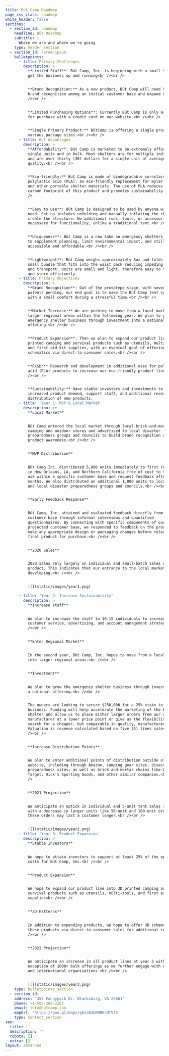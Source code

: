 ```yaml
---
title: Büt Camp Roadmap
page_css_class: roadmap
white_header: false
sections:
  - section_id: roadmap
    headline: Büt Roadmap
    subtitle: |
      Where we are and where we're going
    type: header_section
  - section_id: lorem-ipsum
    bulletpoints:
      - title: Primary Challenges
        description: >
          **Limited Staff**: Büt Camp, Inc. is beginning with a small staff to
          get the business up and running<br /><br />


          **Brand Recognition:** As a new product, Büt Camp will need to build
          brand recognition among an initial customer base and expand out.<br
          /><br />


          **Limited Purchasing Options**: Currently Büt Camp is only available
          for purchase with a credit card on our website.<br /><br />


          **Single Primary Product:** BütCamp is offering a single product in
          various package sizes.<br /><br />
      - title: Büt Advantages
        description: >
          **Affordability**: Büt Camp is marketed to be extremely affordable for
          single units and in bulk. Most shelters are for multiple individuals
          and are over thirty (30) dollars for a single unit of average
          quality.<br /><br />


          **Eco-friendly:** Büt Camp is made of biodegradable cornstarch-based
          polylactic acid (PLA), an eco-friendly replacement for mylar, nylon,
          and other portable shelter materials. The use of PLA reduces the
          carbon footprint of this product and promotes sustainability.<br /><br
          />


          **Easy to Use**: Büt Camp is designed to be used by anyone with a
          need. Set up includes unfolding and manually inflating the channels to
          create the structure. No additional rods, tools, or accessories are
          necessary for functionality, unlike a traditional tent.<br /><br />


          **Uniqueness**: Büt Camp is a new take on emergency shelters designed
          to supplement planning, limit environmental impact, and still be
          accessible and affordable.<br /><br />


          **Lightweight**: Büt Camp weighs approximately 8oz and folds into a
          small bundle that fits into the waist pack reducing impeding movement
          and transport. Units are small and light, therefore easy to transport
          and store efficiently.
      - title: Primary Objectives
        description: >
          **Brand Recognition**: Out of the prototype stage, with several
          patents pending, our end goal is to make the Büt Camp tent synonymous
          with a small comfort during a stressful time.<br /><br />


          **Market Increase:** We are pushing to move from a local market into
          larger regional areas within the following year. We plan to grow the
          emergency shelter business through investment into a national
          offering.<br /><br />


          **Product Expansion**: Then we plan to expand our product line into 3D
          printed camping and survival products such as utensils, multi-tools,
          and first aid kit supplies, with an eventual goal of offering 3D
          schematics via direct-to-consumer sales.<br /><br />


          **R\&D:** Research and development in additional uses for polylactic
          acid (PLA) products to increase our eco-friendly product line.<br
          /><br />


          **Sustainability:** Have stable investors and investments to support
          increased product demand, support staff, and additional research and
          distribution of new products.
      - title: 'Year 1: MVP & Local Market'
        description: >+
          **Local Market**


          Büt Camp entered the local market through local brick-and-mortar
          camping and outdoor stores and advertised to local disaster
          preparedness groups and councils to build brand recognition and
          product awareness.<br /><br />


          **MVP Distribution**


          Büt Camp Inc. distributed 5,000 units immediately to first responders
          in New Orleans, LA, and Northern California free of cost to test the
          use within a specific customer base and request feedback after two (2)
          months. We also distributed an additional 1,000 units to local EMTs
          and local disaster preparedness groups and councils.<br /><br />


          **Early Feedback Response**


          Büt Camp, Inc. attained and evaluated feedback directly from this
          customer base through informal interviews and quantified
          questionnaires. By connecting with specific components of our
          projected customer base, we responded to feedback on the product and
          make any appropriate design or packaging changes before releasing the
          final product for purchase.<br /><br />


          **2020 Sales**


          2020 sales rely largely on individual and small-batch sales of the
          product. This indicates that our entrance to the local market is
          developing.<br /><br />


          ![](static/images/year1.png)

      - title: 'Year 2: Increase Sustainability'
        description: >
          **Increase staff**


          We plan to increase the staff to 10-15 individuals to increase our
          customer service, advertising, and account management strategies.<br
          /><br />


          **Enter Regional Market**


          In the second year, Büt Camp, Inc. hopes to move from a local market
          into larger regional areas.<br /><br />


          **Investment**


          We plan to grow the emergency shelter business through investment into
          a national offering.<br /><br />


          The owners are looking to secure $250,000 for a 25% stake in the
          business. Funding will help accelerate the marketing of the Büt Camp
          shelter and allow us to place either larger orders from our current
          manufacturer at a lower price point or give us the flexibility to
          search for a cheaper, but comparable in quality, manufacturer.
          Valuation is revenue calculated based on five (5) times sales.<br
          /><br />


          **Increase Distribution Points**


          We plan to enter additional points of distribution outside of our
          website, including through Amazon, camping gear sites, disaster
          preparedness sites; as well as brick-and-mortar chains like Walmart,
          Target, Dick's Sporting Goods, and other similar companies.<br /><br
          />


          **2021 Projection**


          We anticipate an uptick in individual and 5-unit tent sales in 2022
          with a decrease in larger units like 50-unit and 100-unit orders as
          these orders may last a customer longer.<br /><br />


          ![](static/images/year2.png)
      - title: 'Year 3: Product Expansion'
        description: >
          **Stable Investors**


          We hope to attain investors to support at least 25% of the operating
          costs for Büt Camp, Inc.<br /><br />


          **Product Expansion**


          We hope to expand our product line into 3D printed camping and
          survival products such as utensils, multi-tools, and first aid kit
          supplies<br /><br />


          **3D Patterns**


          In addition to expanding products, we hope to offer 3D schematics of
          these products via direct-to-consumer sales for additional re-use.<br
          /><br />


          **2022 Projection**


          We anticipate an increase in all product lines at year 3 with the
          exception of 1000+ bulk offerings as we further engage with national
          and international organizations.<br /><br />


          ![](static/images/year3.png)
    type: bulletpoints_section
  - section_id:
    address: '357 Fannypack Dr. Blacksburg, VA 24061'
    phone: +1-555-288-2267
    email: info@bütcamp.com
    mapUrl: 'https://goo.gl/maps/g6za62bN9BHrNTVt5'
    type: contact_section
seo:
  title: ''
  description: ''
  robots: []
  extra: []
layout: advanced
---
```

